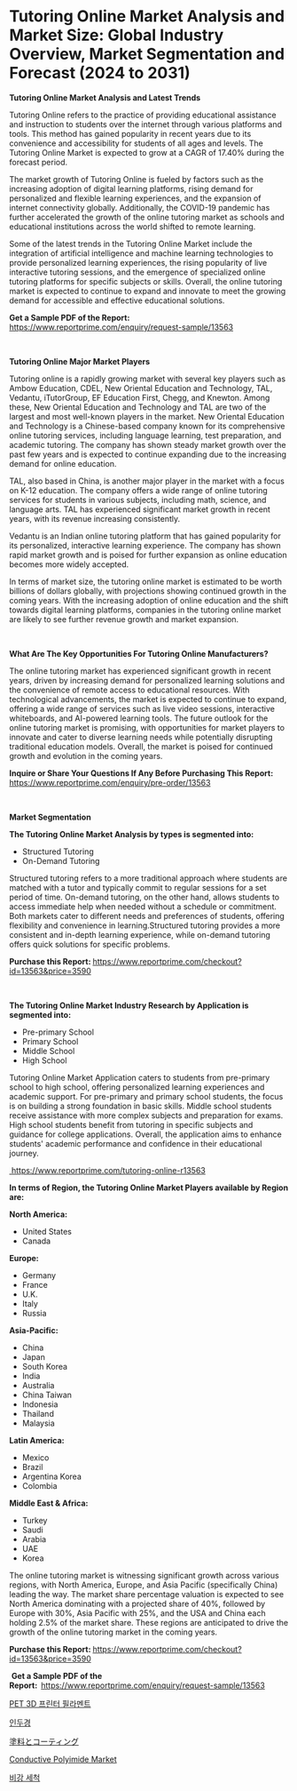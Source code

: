 <p><h1>Tutoring Online Market Analysis and Market Size: Global Industry Overview, Market Segmentation and Forecast (2024 to 2031)</h1></p><p><strong>Tutoring Online Market Analysis and Latest Trends</strong></p>
<p><p>Tutoring Online refers to the practice of providing educational assistance and instruction to students over the internet through various platforms and tools. This method has gained popularity in recent years due to its convenience and accessibility for students of all ages and levels. The Tutoring Online Market is expected to grow at a CAGR of 17.40% during the forecast period.</p><p>The market growth of Tutoring Online is fueled by factors such as the increasing adoption of digital learning platforms, rising demand for personalized and flexible learning experiences, and the expansion of internet connectivity globally. Additionally, the COVID-19 pandemic has further accelerated the growth of the online tutoring market as schools and educational institutions across the world shifted to remote learning.</p><p>Some of the latest trends in the Tutoring Online Market include the integration of artificial intelligence and machine learning technologies to provide personalized learning experiences, the rising popularity of live interactive tutoring sessions, and the emergence of specialized online tutoring platforms for specific subjects or skills. Overall, the online tutoring market is expected to continue to expand and innovate to meet the growing demand for accessible and effective educational solutions.</p></p>
<p><strong>Get a Sample PDF of the Report:&nbsp;</strong> <a href="https://www.reportprime.com/enquiry/request-sample/13563">https://www.reportprime.com/enquiry/request-sample/13563</a></p>
<p>&nbsp;</p>
<p><strong>Tutoring Online Major Market Players</strong></p>
<p><p>Tutoring online is a rapidly growing market with several key players such as Ambow Education, CDEL, New Oriental Education and Technology, TAL, Vedantu, iTutorGroup, EF Education First, Chegg, and Knewton. Among these, New Oriental Education and Technology and TAL are two of the largest and most well-known players in the market. New Oriental Education and Technology is a Chinese-based company known for its comprehensive online tutoring services, including language learning, test preparation, and academic tutoring. The company has shown steady market growth over the past few years and is expected to continue expanding due to the increasing demand for online education.</p><p>TAL, also based in China, is another major player in the market with a focus on K-12 education. The company offers a wide range of online tutoring services for students in various subjects, including math, science, and language arts. TAL has experienced significant market growth in recent years, with its revenue increasing consistently.</p><p>Vedantu is an Indian online tutoring platform that has gained popularity for its personalized, interactive learning experience. The company has shown rapid market growth and is poised for further expansion as online education becomes more widely accepted.</p><p>In terms of market size, the tutoring online market is estimated to be worth billions of dollars globally, with projections showing continued growth in the coming years. With the increasing adoption of online education and the shift towards digital learning platforms, companies in the tutoring online market are likely to see further revenue growth and market expansion.</p></p>
<p>&nbsp;</p>
<p><strong>What Are The Key Opportunities For Tutoring Online Manufacturers?</strong></p>
<p><p>The online tutoring market has experienced significant growth in recent years, driven by increasing demand for personalized learning solutions and the convenience of remote access to educational resources. With technological advancements, the market is expected to continue to expand, offering a wide range of services such as live video sessions, interactive whiteboards, and AI-powered learning tools. The future outlook for the online tutoring market is promising, with opportunities for market players to innovate and cater to diverse learning needs while potentially disrupting traditional education models. Overall, the market is poised for continued growth and evolution in the coming years.</p></p>
<p><strong>Inquire or Share Your Questions If Any Before Purchasing This Report:</strong> <a href="https://www.reportprime.com/enquiry/pre-order/13563">https://www.reportprime.com/enquiry/pre-order/13563</a></p>
<p>&nbsp;</p>
<p><strong>Market Segmentation</strong></p>
<p><strong>The Tutoring Online Market Analysis by types is segmented into:</strong></p>
<p><ul><li>Structured Tutoring</li><li>On-Demand Tutoring</li></ul></p>
<p><p>Structured tutoring refers to a more traditional approach where students are matched with a tutor and typically commit to regular sessions for a set period of time. On-demand tutoring, on the other hand, allows students to access immediate help when needed without a schedule or commitment. Both markets cater to different needs and preferences of students, offering flexibility and convenience in learning.Structured tutoring provides a more consistent and in-depth learning experience, while on-demand tutoring offers quick solutions for specific problems.</p></p>
<p><strong>Purchase this Report:&nbsp;</strong><a href="https://www.reportprime.com/checkout?id=13563&price=3590">https://www.reportprime.com/checkout?id=13563&price=3590</a></p>
<p>&nbsp;</p>
<p><strong>The Tutoring Online Market Industry Research by Application is segmented into:</strong></p>
<p><ul><li>Pre-primary School</li><li>Primary School</li><li>Middle School</li><li>High School</li></ul></p>
<p><p>Tutoring Online Market Application caters to students from pre-primary school to high school, offering personalized learning experiences and academic support. For pre-primary and primary school students, the focus is on building a strong foundation in basic skills. Middle school students receive assistance with more complex subjects and preparation for exams. High school students benefit from tutoring in specific subjects and guidance for college applications. Overall, the application aims to enhance students' academic performance and confidence in their educational journey.</p></p>
<p><a href="https://www.reportprime.com/tutoring-online-r13563">&nbsp;https://www.reportprime.com/tutoring-online-r13563</a></p>
<p><strong>In terms of Region, the Tutoring Online Market Players available by Region are:</strong></p>
<p>
    <p> <strong> North America: </strong>
        <ul>
            <li>United States</li>
            <li>Canada</li>
        </ul>
        </p> 
    <p> <strong> Europe: </strong>
        <ul>
            <li>Germany</li>
            <li>France</li>
            <li>U.K.</li>
            <li>Italy</li>
            <li>Russia</li>
        </ul>
        </p> 
    <p> <strong> Asia-Pacific: </strong>
        <ul>
            <li>China</li>
            <li>Japan</li>
            <li>South Korea</li>
            <li>India</li>
            <li>Australia</li>
            <li>China Taiwan</li>
            <li>Indonesia</li>
            <li>Thailand</li>
            <li>Malaysia</li>
        </ul>
        </p> 
    <p> <strong> Latin America: </strong>
        <ul>
            <li>Mexico</li>
            <li>Brazil</li>
            <li>Argentina Korea</li>
            <li>Colombia</li>
        </ul>
        </p> 
    <p> <strong> Middle East & Africa: </strong>
        <ul>
            <li>Turkey</li>
            <li>Saudi</li>
            <li>Arabia</li>
            <li>UAE</li>
            <li>Korea</li>
        </ul>
    </p>
    </p>
<p><p>The online tutoring market is witnessing significant growth across various regions, with North America, Europe, and Asia Pacific (specifically China) leading the way. The market share percentage valuation is expected to see North America dominating with a projected share of 40%, followed by Europe with 30%, Asia Pacific with 25%, and the USA and China each holding 2.5% of the market share. These regions are anticipated to drive the growth of the online tutoring market in the coming years.</p></p>
<p><strong>Purchase this Report: </strong><a href="https://www.reportprime.com/checkout?id=13563&price=3590">https://www.reportprime.com/checkout?id=13563&price=3590</a></p>
<p>&nbsp;<strong>Get a Sample PDF of the Report:&nbsp;&nbsp;</strong><a href="https://www.reportprime.com/enquiry/request-sample/13563">https://www.reportprime.com/enquiry/request-sample/13563</a></p>
<p><strong></strong></p>
<p><p><a href="https://medium.com/@dudleyferry/pet-3d-%ED%94%84%EB%A6%B0%ED%84%B0-%ED%95%84%EB%9D%BC%EB%A9%98%ED%8A%B8-%EC%8B%9C%EC%9E%A5-%EA%B7%9C%EB%AA%A8%EB%8A%94-%EC%A0%84-%EC%84%B8%EA%B3%84-%EC%82%B0%EC%97%85%EC%97%90%EC%84%9C-%EC%B5%9C%EC%A0%81%EC%9D%98-%EB%A7%88%EC%BC%80%ED%8C%85-%EC%B1%84%EB%84%90%EC%9D%84-%EB%B3%B4%EC%97%AC%EC%A4%8D%EB%8B%88%EB%8B%A4-1413ab7aaa9b">PET 3D 프린터 필라멘트</a></p><p><a href="https://github.com/GabrielBlanda5656/Market-Research-Report-List-1/blob/main/528669422617.md">인두경</a></p><p><a href="https://github.com/lrlmopnhwd79300/Market-Research-Report-List-1/blob/main/437337624581.md">塗料とコーティング</a></p><p><a href="https://issuu.com/reportprime-2/docs/conductive-polyimide-market-size-2030.pptx">Conductive Polyimide Market</a></p><p><a href="https://github.com/vsckjg50460/Market-Research-Report-List-1/blob/main/723507422616.md">비강 세척</a></p></p>